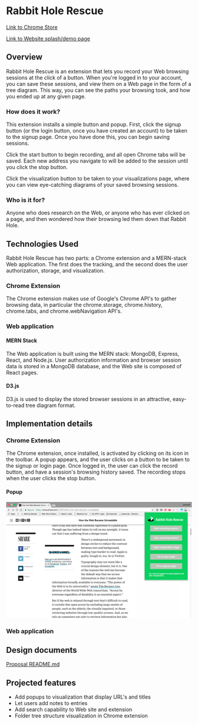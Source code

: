 # Rabbit Hole Rescue 

[Link to Chrome Store](https://chrome.google.com/webstore/detail/rabbit-hole-rescue/lhcoogckbmpeijhnnniaohgcplmgfmie)

[Link to Website splash/demo page](rabbit-hole-rescue.herokuapp.com/)

## Overview 

Rabbit Hole Rescue is an extension that lets you record your Web browsing sessions at the click of a button. When you're logged in to your account, you can save these sessions, and view them on a Web page in the form of a tree diagram. This way, you can see the paths your browsing took, and how you ended up at any given page.

### How does it work?
 
This extension installs a simple button and popup. First, click the signup button (or the login button, once you have created an account) to be taken to the signup page. Once you have done this, you can begin saving sessions.

Click the start button to begin recording, and all open Chrome tabs will be saved. Each new address you navigate to will be added to the session until you click the stop button.

Click the visualization button to be taken to your visualizations page, where you can view eye-catching diagrams of your saved browsing sessions. 

### Who is it for?

Anyone who does research on the Web, or anyone who has ever clicked on a page, and then wondered how their browsing led them down that Rabbit Hole. 

## Technologies Used 

Rabbit Hole Rescue has two parts: a Chrome extension and a MERN-stack Web application. The first does the tracking, and the second does the user authorization, storage, and visualization.

### Chrome Extension 

The Chrome extension makes use of Google's Chrome API's to gather browsing data, in particular the chrome.storage, chrome.history, chrome.tabs, and chrome.webNavigation API's. 

### Web application 


#### MERN Stack 

The Web application is built using the MERN stack: MongoDB, Express, React, and Node.js. User authorization information and browser session data is stored in a MongoDB database, and the Web site is composed of React pages.

#### D3.js 

D3.js is used to display the stored browser sessions in an attractive, easy-to-read tree diagram format.

## Implementation details 

### Chrome Extension

The Chrome extension, once installed, is activated by clicking on its icon in the toolbar. A popup appears, and the user clicks on a button to be taken to the signup or login page. Once logged in, the user can click the record button, and have a session's browsing history saved. The recording stops when the user clicks the stop button.

#### Popup

![A web page with the popup superimposed](https://github.com/Kyle01/rabbit_hole_rescue/blob/master/screenshots/popup_screenshot.png)




### Web application



## Design documents

  [Proposal README.md](https://github.com/Kyle01/rabbit_hole_rescue/tree/master/misc_docs/README.md)

## Projected features 
  - Add popups to visualization that display URL's and titles
  - Let users add notes to entries
  - Add search capability to Web site and extension
  - Folder tree structure visualization in Chrome extension